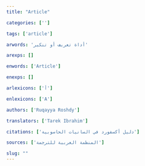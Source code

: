 ```yaml
---
title: "Article"

categories: ['']

tags: ['article']

arwords: 'أداة تعريف أو تنكير'

arexps: []

enwords: ['Article']

enexps: []

arlexicons: ['أ']

enlexicons: ['A']

authors: ['Ruqayya Roshdy']

translators: ['Tarek Ibrahim']

citations: ['دليل أكسفورد في السانيات الحاسوبية']

sources: ['المنظمة العربية للترجمة']

slug: ""
---
```

